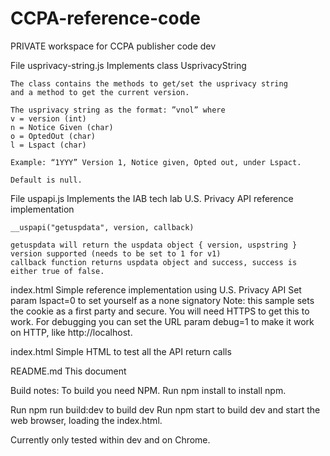 # CCPA-reference-code
PRIVATE workspace for CCPA publisher code dev

File usprivacy-string.js
    Implements class UsprivacyString

    The class contains the methods to get/set the usprivacy string 
    and a method to get the current version.
    
    The usprivacy string as the format: ”vnol” where
    v = version (int)
    n = Notice Given (char)
    o = OptedOut (char)
    l = Lspact (char)
    
    Example: “1YYY” Version 1, Notice given, Opted out, under Lspact.
    
    Default is null.

File uspapi.js
    Implements the IAB tech lab U.S. Privacy API reference implementation

    __uspapi("getuspdata", version, callback)

    getuspdata will return the uspdata object { version, uspstring }
    version supported (needs to be set to 1 for v1)
    callback function returns uspdata object and success, success is either true of false.

index.html
    Simple reference implementation using U.S. Privacy API
    Set param lspact=0 to set yourself as a none signatory
    Note: this sample sets the cookie as a first party and secure. You will need HTTPS to get this to work. For debugging you can set the URL param debug=1 to make it work on HTTP, like http://localhost.

index.html
    Simple HTML to test all the API return calls

README.md
    This document

Build notes:
To build you need NPM. 
Run npm install to install npm. 

Run npm run build:dev to build dev 
Run npm start to build dev and start the web browser, loading the index.html.

Currently only tested within dev and on Chrome.